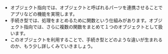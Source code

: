 - オブジェクト指向では、オブジェクトと呼ばれるパーツを連携させることでアプリなどの機能を実現します。
- 手続き型では、処理をまとめるために関数という仕組みがあります。オブジェクト指向では、さらに複数の関数をまとめて１つのオブジェクトとして扱います。
- このオブジェクトを利用することで、手続き型とどのような違いが生まれるのか、もう少し詳しくみていきましょう。
